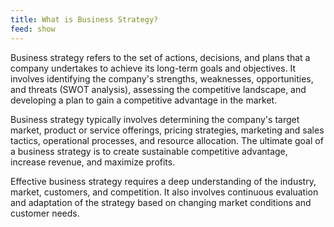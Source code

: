 ```yaml
---
title: What is Business Strategy?
feed: show
---
```

Business strategy refers to the set of actions, decisions, and plans that a company undertakes to achieve its long-term goals and objectives. It involves identifying the company's strengths, weaknesses, opportunities, and threats (SWOT analysis), assessing the competitive landscape, and developing a plan to gain a competitive advantage in the market.

Business strategy typically involves determining the company's target market, product or service offerings, pricing strategies, marketing and sales tactics, operational processes, and resource allocation. The ultimate goal of a business strategy is to create sustainable competitive advantage, increase revenue, and maximize profits.

Effective business strategy requires a deep understanding of the industry, market, customers, and competition. It also involves continuous evaluation and adaptation of the strategy based on changing market conditions and customer needs.